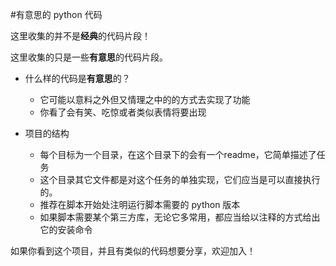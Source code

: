 #有意思的 python 代码

这里收集的并不是**经典**的代码片段！  

这里收集的只是一些**有意思**的代码片段。

* 什么样的代码是**有意思**的？
   * 它可能以意料之外但又情理之中的的方式去实现了功能
   * 你看了会有笑、吃惊或者类似表情将要出现

* 项目的结构
   * 每个目标为一个目录，在这个目录下的会有一个readme，它简单描述了任务
   * 这个目录其它文件都是对这个任务的单独实现，它们应当是可以直接执行的。
   * 推荐在脚本开始处注明运行脚本需要的 python 版本
   * 如果脚本需要某个第三方库，无论它多常用，都应当给以注释的方式给出它的安装命令

如果你看到这个项目，并且有类似的代码想要分享，欢迎加入！